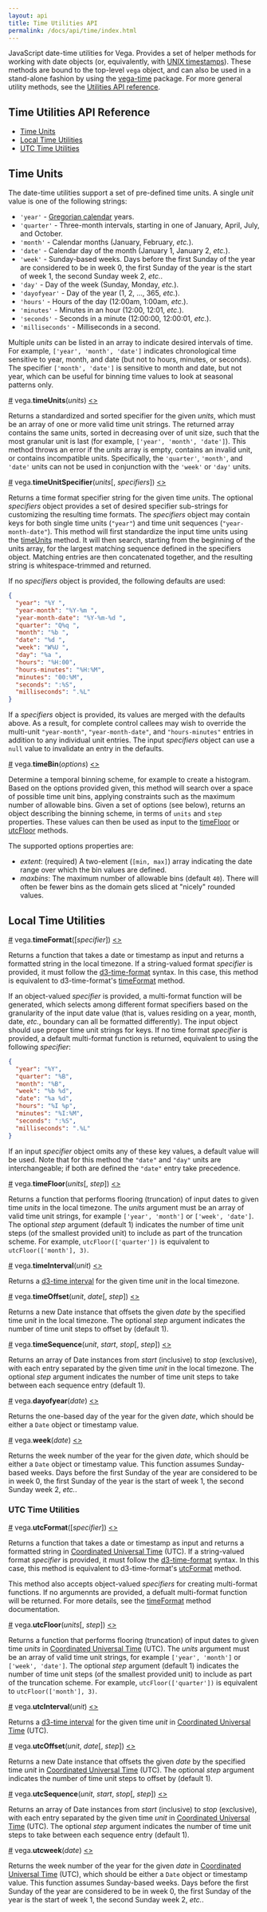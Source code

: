 ```yaml
---
layout: api
title: Time Utilities API
permalink: /docs/api/time/index.html
---
```


JavaScript date-time utilities for Vega. Provides a set of helper methods for working with date objects (or, equivalently, with [UNIX timestamps](https://en.wikipedia.org/wiki/Unix_time)). These methods are bound to the top-level `vega` object, and can also be used in a stand-alone fashion by using the [vega-time](https://github.com/vega/vega/tree/master/packages/vega-time) package. For more general utility methods, see the [Utilities API reference](../util).

## Time Utilities API Reference

- [Time Units](#time-units)
- [Local Time Utilities](#local-time-utilities)
- [UTC Time Utilities](#utc-time-utilities)


## <a name="time-units"></a>Time Units

The date-time utilities support a set of pre-defined time units. A single _unit_ value is one of the following strings:

- `'year'` - [Gregorian calendar](https://en.wikipedia.org/wiki/Gregorian_calendar) years.
- `'quarter'` - Three-month intervals, starting in one of January, April, July, and October.
- `'month'` - Calendar months (January, February, _etc._).
- `'date'` - Calendar day of the month (January 1, January 2, _etc._).
- `'week'` - Sunday-based weeks. Days before the first Sunday of the year are considered to be in week 0, the first Sunday of the year is the start of week 1, the second Sunday week 2, _etc._.
- `'day'` - Day of the week (Sunday, Monday, _etc._).
- `'dayofyear'` - Day of the year (1, 2, ..., 365, _etc._).
- `'hours'` - Hours of the day (12:00am, 1:00am, _etc_.).
- `'minutes'` - Minutes in an hour (12:00, 12:01, _etc_.).
- `'seconds'` - Seconds in a minute (12:00:00, 12:00:01, _etc_.).
- `'milliseconds'` - Milliseconds in a second.

Multiple _units_ can be listed in an array to indicate desired intervals of time. For example, `['year', 'month', 'date']` indicates chronological time sensitive to year, month, and date (but not to hours, minutes, or seconds). The specifier `['month', 'date']` is sensitive to month and date, but not year, which can be useful for binning time values to look at seasonal patterns only.

<a name="timeUnits" href="#timeUnits">#</a>
vega.<b>timeUnits</b>(<i>units</i>)
[<>](https://github.com/vega/vega/blob/master/packages/vega-time/src/units.js "Source")

Returns a standardized and sorted specifier for the given _units_, which must be an array of one or more valid time unit strings. The returned array contains the same units, sorted in decreasing over of unit size, such that the most granular unit is last (for example, `['year', 'month', 'date']`). This method throws an error if the _units_ array is empty, contains an invalid unit, or contains incompatible units. Specifically, the `'quarter'`, `'month'`, and `'date'` units can not be used in conjunction with the `'week'` or `'day'` units.

<a name="timeUnitSpecifier" href="#timeUnitSpecifier">#</a>
vega.<b>timeUnitSpecifier</b>(<i>units</i>[, <i>specifiers</i>])
[<>](https://github.com/vega/vega/blob/master/packages/vega-time/src/format.js "Source")

Returns a time format specifier string for the given time _units_. The optional _specifiers_ object provides a set of desired specifier sub-strings for customizing the resulting time formats. The _specifiers_ object may contain keys for both single time units (`"year"`) and time unit sequences (`"year-month-date"`). This method will first standardize the input time units using the [timeUnits](#timeUnits) method. It will then search, starting from the beginning of the units array, for the largest matching sequence defined in the specifiers object. Matching entries are then concatenated together, and the resulting string is whitespace-trimmed and returned.

If no _specifiers_ object is provided, the following defaults are used:

```json
{
  "year": "%Y ",
  "year-month": "%Y-%m ",
  "year-month-date": "%Y-%m-%d ",
  "quarter": "Q%q ",
  "month": "%b ",
  "date": "%d ",
  "week": "W%U ",
  "day": "%a ",
  "hours": "%H:00",
  "hours-minutes": "%H:%M",
  "minutes": "00:%M",
  "seconds": ":%S",
  "milliseconds": ".%L"
}
```

If a _specifiers_ object is provided, its values are merged with the defaults above. As a result, for complete control callees may wish to override the multi-unit `"year-month"`, `"year-month-date"`, and `"hours-minutes"` entries in addition to any individual unit entries. The input _specifiers_ object can use a `null` value to invalidate an entry in the defaults.

<a name="timeBin" href="#timeBin">#</a>
vega.<b>timeBin</b>(<i>options</i>)
[<>](https://github.com/vega/vega/blob/master/packages/vega-time/src/bin.js "Source")

Determine a temporal binning scheme, for example to create a histogram. Based on the options provided given, this method will search over a space of possible time unit bins, applying constraints such as the maximum number of allowable bins. Given a set of options (see below), returns an object describing the binning scheme, in terms of `units` and `step` properties. These values can then be used as input to the [timeFloor](#timeFloor) or [utcFloor](#utcFloor) methods.

The supported options properties are:

- _extent_: (required) A two-element (`[min, max]`) array indicating the date range over which the bin values are defined.
- _maxbins_: The maximum number of allowable bins (default `40`). There will often be fewer bins as the domain gets sliced at "nicely" rounded values.


## <a name="local-time-utilities"></a>Local Time Utilities

<a name="timeFormat" href="#timeFormat">#</a>
vega.<b>timeFormat</b>([<i>specifier</i>])
[<>](https://github.com/vega/vega/blob/master/packages/vega-time/src/format.js "Source")

Returns a function that takes a date or timestamp as input and returns a formatted string in the local timezone. If a string-valued format _specifier_ is provided, it must follow the [d3-time-format](https://github.com/d3/d3-time-format/#locale_format) syntax. In this case, this method is equivalent to d3-time-format's [timeFormat](https://github.com/d3/d3-time-format/#timeFormat) method.

If an object-valued _specifier_ is provided, a multi-format function will be generated, which selects among different format specifiers based on the granularity of the input date value (that is, values residing on a year, month, date, _etc._, boundary can all be formatted differently). The input object should use proper time unit strings for keys. If no time format _specifier_ is provided, a default multi-format function is returned, equivalent to using the following _specifier_:

```json
{
  "year": "%Y",
  "quarter": "%B",
  "month": "%B",
  "week": "%b %d",
  "date": "%a %d",
  "hours": "%I %p",
  "minutes": "%I:%M",
  "seconds": ":%S",
  "milliseconds": ".%L"
}
```

If an input _specifier_ object omits any of these key values, a default value will be used. Note that for this method the `"date"` and `"day"` units are interchangeable; if both are defined the `"date"` entry take precedence.

<a name="timeFloor" href="#timeFloor">#</a>
vega.<b>timeFloor</b>(<i>units</i>[, <i>step</i>])
[<>](https://github.com/vega/vega/blob/master/packages/vega-time/src/floor.js "Source")

Returns a function that performs flooring (truncation) of input dates to given time _units_ in the local timezone. The _units_ argument must be an array of valid time unit strings, for example `['year', 'month']` or `['week', 'date']`. The optional _step_ argument (default 1) indicates the number of time unit steps (of the smallest provided unit) to include as part of the truncation scheme. For example, `utcFloor(['quarter'])` is equivalent to `utcFloor(['month'], 3)`.

<a name="timeInterval" href="#timeInterval">#</a>
vega.<b>timeInterval</b>(<i>unit</i>)
[<>](https://github.com/vega/vega/blob/master/packages/vega-time/src/interval.js "Source")

Returns a [d3-time interval](https://github.com/d3/d3-time#_interval) for the given time _unit_ in the local timezone.

<a name="timeOffset" href="#timeOffset">#</a>
vega.<b>timeOffset</b>(<i>unit</i>, <i>date</i>[, <i>step</i>])
[<>](https://github.com/vega/vega/blob/master/packages/vega-time/src/interval.js "Source")

Returns a new Date instance that offsets the given _date_ by the specified time _unit_ in the local timezone. The optional _step_ argument indicates the number of time unit steps to offset by (default 1).

<a name="timeSequence" href="#timeSequence">#</a>
vega.<b>timeSequence</b>(<i>unit</i>, <i>start</i>, <i>stop</i>[, <i>step</i>])
[<>](https://github.com/vega/vega/blob/master/packages/vega-time/src/interval.js "Source")

Returns an array of Date instances from _start_ (inclusive) to _stop_ (exclusive), with each entry separated by the given time _unit_ in the local timezone. The optional _step_ argument indicates the number of time unit steps to take between each sequence entry (default 1).

<a name="dayofyear" href="#dayofyear">#</a>
vega.<b>dayofyear</b>(<i>date</i>)
[<>](https://github.com/vega/vega/blob/master/packages/vega-time/src/util.js "Source")

Returns the one-based day of the year for the given _date_, which should be either a `Date` object or timestamp value.

<a name="week" href="#week">#</a>
vega.<b>week</b>(<i>date</i>)
[<>](https://github.com/vega/vega/blob/master/packages/vega-time/src/util.js "Source")

Returns the week number of the year for the given _date_, which should be either a `Date` object or timestamp value. This function assumes Sunday-based weeks. Days before the first Sunday of the year are considered to be in week 0, the first Sunday of the year is the start of week 1, the second Sunday week 2, _etc._.


### <a name="utc-time-utilities"></a>UTC Time Utilities

<a name="utcFormat" href="#utcFormat">#</a>
vega.<b>utcFormat</b>([<i>specifier</i>])
[<>](https://github.com/vega/vega/blob/master/packages/vega-time/src/format.js "Source")

Returns a function that takes a date or timestamp as input and returns a formatted string in [Coordinated Universal Time](https://en.wikipedia.org/wiki/Coordinated_Universal_Time) (UTC). If a string-valued format _specifier_ is provided, it must follow the [d3-time-format](https://github.com/d3/d3-time-format/#locale_format) syntax. In this case, this method is equivalent to d3-time-format's [utcFormat](https://github.com/d3/d3-time-format/#utcFormat) method.

This method also accepts object-valued _specifiers_ for creating multi-format functions. If no argumennts are provided, a defualt multi-format function will be returned. For more details, see the [timeFormat](#timeFormat) method documentation.

<a name="utcFloor" href="#utcFloor">#</a>
vega.<b>utcFloor</b>(<i>units</i>[, <i>step</i>])
[<>](https://github.com/vega/vega/blob/master/packages/vega-time/src/floor.js "Source")

Returns a function that performs flooring (truncation) of input dates to given time _units_ in [Coordinated Universal Time](https://en.wikipedia.org/wiki/Coordinated_Universal_Time) (UTC). The _units_ argument must be an array of valid time unit strings, for example `['year', 'month']` or `['week', 'date']`. The optional _step_ argument (default 1) indicates the number of time unit steps (of the smallest provided unit) to include as part of the truncation scheme. For example, `utcFloor(['quarter'])` is equivalent to `utcFloor(['month'], 3)`.

<a name="utcInterval" href="#utcInterval">#</a>
vega.<b>utcInterval</b>(<i>unit</i>)
[<>](https://github.com/vega/vega/blob/master/packages/vega-time/src/interval.js "Source")

Returns a [d3-time interval](https://github.com/d3/d3-time#_interval) for the given time _unit_ in [Coordinated Universal Time](https://en.wikipedia.org/wiki/Coordinated_Universal_Time) (UTC).

<a name="utcOffset" href="#utcOffset">#</a>
vega.<b>utcOffset</b>(<i>unit</i>, <i>date</i>[, <i>step</i>])
[<>](https://github.com/vega/vega/blob/master/packages/vega-time/src/interval.js "Source")

Returns a new Date instance that offsets the given _date_ by the specified time _unit_ in [Coordinated Universal Time](https://en.wikipedia.org/wiki/Coordinated_Universal_Time) (UTC). The optional _step_ argument indicates the number of time unit steps to offset by (default 1).

<a name="utcSequence" href="#utcSequence">#</a>
vega.<b>utcSequence</b>(<i>unit</i>, <i>start</i>, <i>stop</i>[, <i>step</i>])
[<>](https://github.com/vega/vega/blob/master/packages/vega-time/src/interval.js "Source")

Returns an array of Date instances from _start_ (inclusive) to _stop_ (exclusive), with each entry separated by the given time _unit_ in [Coordinated Universal Time](https://en.wikipedia.org/wiki/Coordinated_Universal_Time) (UTC). The optional _step_ argument indicates the number of time unit steps to take between each sequence entry (default 1).

<a name="utcweek" href="#utcweek">#</a>
vega.<b>utcweek</b>(<i>date</i>)
[<>](https://github.com/vega/vega/blob/master/packages/vega-time/src/util.js "Source")

Returns the week number of the year for the given _date_ in [Coordinated Universal Time](https://en.wikipedia.org/wiki/Coordinated_Universal_Time) (UTC), which should be either a `Date` object or timestamp value. This function assumes Sunday-based weeks. Days before the first Sunday of the year are considered to be in week 0, the first Sunday of the year is the start of week 1, the second Sunday week 2, _etc._.
